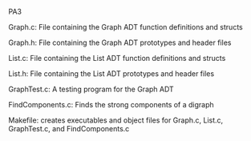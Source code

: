 PA3

Graph.c: File containing the Graph ADT function definitions and structs

Graph.h: File containing the Graph ADT prototypes and header files

List.c: File containing the List ADT function definitions and structs

List.h: File containing the List ADT prototypes and header files

GraphTest.c: A testing program for the Graph ADT

FindComponents.c: Finds the strong components of a digraph

Makefile: creates executables and object files for Graph.c, List.c, GraphTest.c, and FindComponents.c
